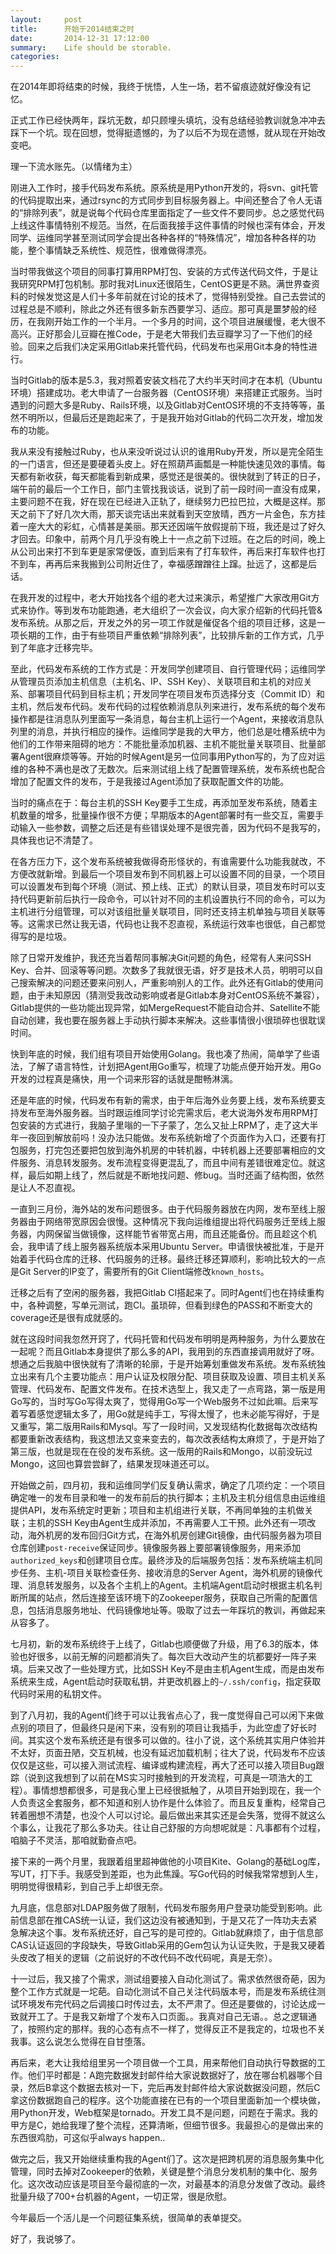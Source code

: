 ```yaml
---
layout:     post
title:      开始于2014结束之时
date:       2014-12-31 17:12:00
summary:    Life should be storable.
categories:
---
```


在2014年即将结束的时候，我终于恍悟，人生一场，若不留痕迹就好像没有记忆。

正式工作已经快两年，踩坑无数，却只顾埋头填坑，没有总结经验教训就急冲冲去踩下一个坑。现在回想，觉得挺遗憾的，为了以后不为现在遗憾，就从现在开始改变吧。

理一下流水账先。（以情绪为主）

刚进入工作时，接手代码发布系统。原系统是用Python开发的，将svn、git托管的代码提取出来，通过rsync的方式同步到目标服务器上。中间还整合了令人无语的“排除列表”，就是说每个代码仓库里面指定了一些文件不要同步。总之感觉代码上线这件事情特别不规范。当然，在后面我接手这件事情的时候也深有体会，开发同学、运维同学甚至测试同学会提出各种各样的“特殊情况”，增加各种各样的功能，整个事情缺乏系统性、规范性，很难做得漂亮。

当时带我做这个项目的同事打算用RPM打包、安装的方式传送代码文件，于是让我研究RPM打包机制。那时我对Linux还很陌生，CentOS更是不熟。满世界查资料的时候发觉这是人们十多年前就在讨论的技术了，觉得特别受挫。自己去尝试的过程总是不顺利，除此之外还有很多新东西要学习、适应。那可真是噩梦般的经历，在我刚开始工作的一个半月。一个多月的时间，这个项目进展缓慢，老大很不高兴。正好那会儿豆瓣在推Code，于是老大带我们去豆瓣学习了一下他们的经验。回来之后我们决定采用Gitlab来托管代码，代码发布也采用Git本身的特性进行。

当时Gitlab的版本是5.3，我对照着安装文档花了大约半天时间才在本机（Ubuntu环境）搭建成功。老大申请了一台服务器（CentOS环境）来搭建正式服务。当时遇到的问题大多是Ruby、Rails环境，以及Gitlab对CentOS环境的不支持等等，虽然不明所以，但最后还是跑起来了，于是我开始对Gitlab的代码二次开发，增加发布的功能。

我从来没有接触过Ruby，也从来没听说过认识的谁用Ruby开发，所以是完全陌生的一门语言，但还是要硬着头皮上。好在照葫芦画瓢是一种能快速见效的事情。每天都有新收获，每天都能看到新成果，感觉还是很美的。很快就到了转正的日子，端午前的最后一个工作日，部门主管找我谈话，说到了前一段时间一直没有成果，主要问题不在我，好在现在已经进入正轨了，继续努力巴拉巴拉，大概是这样。那天之前下了好几次大雨，那天谈完话出来就看到天空放晴，西方一片金色，东方挂着一座大大的彩虹，心情甚是美丽。那天还因端午放假提前下班，我还是过了好久才回去。印象中，前两个月几乎没有晚上十一点之前下过班。在之后的时间，晚上从公司出来打不到车更是家常便饭，直到后来有了打车软件，再后来打车软件也打不到车，再再后来我搬到公司附近住了，幸福感蹭蹭往上蹿。扯远了，这都是后话。

在我开发的过程中，老大开始找各个组的老大过来演示，希望推广大家改用Git方式来协作。等到发布功能跑通，老大组织了一次会议，向大家介绍新的代码托管&发布系统。从那之后，开发之外的另一项工作就是催促各个组的项目迁移，这是一项长期的工作，由于有些项目严重依赖“排除列表”，比较排斥新的工作方式，几乎到了年底才迁移完毕。

至此，代码发布系统的工作方式是：开发同学创建项目、自行管理代码；运维同学从管理员页添加主机信息（主机名、IP、SSH Key）、关联项目和主机的对应关系、部署项目代码到目标主机；开发同学在项目发布页选择分支（Commit ID）和主机，然后发布代码。发布代码的过程依赖消息队列来进行，发布系统的每个发布操作都是往消息队列里面写一条消息，每台主机上运行一个Agent，来接收消息队列里的消息，并执行相应的操作。运维同学是我的大甲方，他们总是吐槽系统中为他们的工作带来阻碍的地方：不能批量添加机器、主机不能批量关联项目、批量部署Agent很麻烦等等。开始的时候Agent是另一位同事用Python写的，为了应对运维的各种不满也是改了无数次。后来测试组上线了配置管理系统，发布系统也配合增加了配置文件的发布，于是我接过Agent添加了获取配置文件的功能。

当时的痛点在于：每台主机的SSH Key要手工生成，再添加至发布系统，随着主机数量的增多，批量操作很不方便；早期版本的Agent部署时有一些交互，需要手动输入一些参数，调整之后还是有些错误处理不是很完善，因为代码不是我写的，具体我也记不清楚了。

在各方压力下，这个发布系统被我做得奇形怪状的，有谁需要什么功能我就改，不方便改就新增。到最后一个项目发布到不同机器上可以设置不同的目录，一个项目可以设置发布到每个环境（测试、预上线、正式）的默认目录，项目发布时可以支持代码更新前后执行一段命令，可以针对不同的主机设置执行不同的命令，可以为主机进行分组管理，可以对该组批量关联项目，同时还支持主机单独与项目关联等等。这需求已然让我无语，代码也让我不忍直视，系统运行效率也很低，自己都觉得写的是垃圾。

除了日常开发维护，我还充当着帮同事解决Git问题的角色，经常有人来问SSH Key、合并、回滚等等问题。次数多了我就很无语，好歹是技术人员，明明可以自己搜索解决的问题还要来问别人，严重影响别人的工作。此外还有Gitlab的使用问题，由于未知原因（猜测受我改动影响或者是Gitlab本身对CentOS系统不兼容），Gitlab提供的一些功能出现异常，如MergeRequest不能自动合并、Satellite不能自动创建，我也要在服务器上手动执行脚本来解决。这些事情很小很琐碎也很耽误时间。

快到年底的时候，我们组有项目开始使用Golang。我也凑了热闹，简单学了些语法，了解了语言特性，计划把Agent用Go重写，梳理了功能点便开始开发。用Go开发的过程真是痛快，用一个词来形容的话就是酣畅淋漓。

还是年底的时候，代码发布有新的需求，由于年后海外业务要上线，发布系统要支持发布至海外服务器。当时跟运维同学讨论完需求后，老大说海外发布用RPM打包安装的方式进行，我脑子里嗡的一下子蒙了，怎么又扯上RPM了，走了这大半年一夜回到解放前吗！没办法只能做。发布系统新增了个页面作为入口，还要有打包服务，打完包还要把包放到海外机房的中转机器，中转机器上还要部署相应的文件服务、消息转发服务。发布流程变得更混乱了，而且中间有差错很难定位。就这样，最后如期上线了，然后就是不断地找问题、修bug。当时还画了结构图，依然是让人不忍直视。

一直到三月份，海外站的发布问题很多。由于代码服务器放在内网，发布至线上服务器由于网络带宽原因会很慢。这种情况下我向运维组提出将代码服务迁至线上服务器，内网保留当做镜像，这样能节省带宽占用，而且还能备份。而且趁这个机会，我申请了线上服务器系统版本采用Ubuntu Server。申请很快被批准，于是开始着手代码仓库的迁移、代码服务的迁移。最终迁移还算顺利，影响比较大的一点是Git Server的IP变了，需要所有的Git Client端修改`known_hosts`。

迁移之后有了空闲的服务器，我把Gitlab CI搭起来了。同时Agent们也在持续重构中，各种调整，写单元测试，跑CI。虽琐碎，但看到绿色的PASS和不断变大的coverage还是很有成就感的。

就在这段时间我忽然开窍了，代码托管和代码发布明明是两种服务，为什么要放在一起呢？而且Gitlab本身提供了那么多的API，我用到的东西直接调用就好了呀。想通之后我脑中很快就有了清晰的轮廓，于是开始筹划重做发布系统。发布系统独立出来有几个主要功能点：用户认证及权限分配、项目获取及设置、项目主机关系管理、代码发布、配置文件发布。在技术选型上，我又走了一点弯路，第一版是用Go写的，当时写Go写得太爽了，觉得用Go写一个Web服务不过如此嘛。后来写着写着感觉逻辑太多了，用Go就是纯手工，写得太慢了，也未必能写得好，于是又重写，第二版用Rails和Mysql。写了一段时间，又发现结构化数据每次改结构都要重新改表结构，我这想法又变来变去的，每次改表结构太麻烦了，于是开始了第三版，也就是现在在役的发布系统。这一版用的Rails和Mongo，以前没玩过Mongo，这回也算尝尝鲜了，结果发现味道还可以。

开始做之前，四月初，我和运维同学们反复确认需求，确定了几项约定：一个项目确定唯一的发布目录和唯一的发布前后的执行脚本；主机及主机分组信息由运维组提供API，发布系统定时更新；项目和主机组进行关联，不再同单独的主机做关联；主机的SSH Key由Agent生成并添加，不再需要人工干预。此外还有一项改动，海外机房的发布回归Git方式，在海外机房创建Git镜像，由代码服务器为项目仓库创建`post-receive`保证同步。镜像服务器上要部署镜像服务，用来添加`authorized_keys`和创建项目仓库。最终涉及的后端服务包括：发布系统端主机同步任务、主机-项目关联检查任务、接收消息的Server Agent，海外机房的镜像代理、消息转发服务，以及各个主机上的Agent。主机端Agent启动时根据主机名判断所属的站点，然后连接至该环境下的Zookeeper服务，获取自己所需的配置信息，包括消息服务地址、代码镜像地址等。吸取了过去一年踩坑的教训，再做起来从容多了。

七月初，新的发布系统终于上线了，Gitlab也顺便做了升级，用了6.3的版本，体验也好很多，以前无解的问题都消失了。每次巨大改动产生的坑都要好一阵子来填。后来又改了一些处理方式，比如SSH Key不是由主机Agent生成，而是由发布系统来生成，Agent启动时获取私钥，并更改机器上的`~/.ssh/config`，指定获取代码时采用的私钥文件。

到了八月初，我的Agent们终于可以让我省点心了，我一度觉得自己可以闲下来做点别的项目了，但最终只是闲下来，没有别的项目让我插手，为此空虚了好长时间。其实这个发布系统还是有很多可以做的。往小了说，这个系统其实用户体验并不太好，页面丑陋，交互机械，也没有延迟加载机制；往大了说，代码发布不应该仅仅是这些，可以接入测试流程、编译或构建流程，再大了还可以接入项目Bug跟踪（说到这我想到了以前在MS实习时接触到的开发流程，可真是一项浩大的工程）。事情想想都很多，可是我心里上已经很抵触了，从项目开始到现在，我一个人负责这全套服务，都不知道和别人协作是什么体验了。而且反复重构，经常自己转着圈想不清楚，也没个人可以讨论。最后做出来其实还是会失落，觉得不就这么个事么，让我花了那么多功夫。往让自己舒服的方向想呢就是：凡事都有个过程，咱脑子不灵活，那咱就勤奋点吧。

接下来的一两个月里，我跟着组里超神做他的小项目Kite、Golang的基础Log库，写UT，打下手。我感受到差距，也为此焦躁。写Go代码的时候我常常想到人生，明明觉得很精彩，到自己手上却很无奈。

九月底，信息部对LDAP服务做了限制，代码发布服务用户登录功能受到影响。此前信息部在推CAS统一认证，我们这边没有被通知到，于是又花了一阵功夫去紧急解决这个事。发布系统还好，自己写的是可控的。Gitlab就麻烦了，由于信息部CAS认证返回的字段缺失，导致Gitlab采用的Gem包认为认证失败，于是我又硬着头皮改了相关的逻辑（之前说好的不改代码不改代码呢，真是无奈）。

十一过后，我又接了个需求，测试组要接入自动化测试了。需求依然很奇葩，因为整个工作方式就是一坨葩。自动化测试不自己关注代码版本号，而是发布系统往测试环境发布完代码之后调接口时传过去，太不严肃了。但还是要做的，讨论达成一致就开工了。于是我又新增了个发布入口页面。。我真对自己无语。。总之逻辑通了，按照约定的那样。我的心态有点不一样了，觉得反正不是我定的，垃圾也不关我事。这么说怎么觉得在自甘堕落。

再后来，老大让我给组里另一个项目做一个工具，用来帮他们自动执行导数据的工作。他们平时都是：A跑完数据发封邮件给大家说数据好了，放在哪台机器哪个目录，然后B拿这个数据去核对一下，完后再发封邮件给大家说数据没问题，然后C拿这份数据跑自己的程序。这个功能直接在已有的一个项目里面新加一个模块做，用Python开发，Web框架是tornado。开发工具不是问题，问题在于需求。我的甲方是C，她给我理了整个流程，还算清晰，但细节很多。我最担心的是做出来的东西很鸡肋，可这似乎always happen..

做完之后，我又开始继续重构我的Agent们了。这次是把跨机房的消息服务集中化管理，同时去掉对Zookeeper的依赖，关键是整个消息分发机制的集中化、服务化。这次改动应该是项目至今最彻底的一次，对最基本的消息分发做了改动。最终批量升级了700+台机器的Agent，一切正常，很是欣慰。

今年最后一个活儿是一个问题征集系统，很简单的表单提交。

好了，我说够了。
